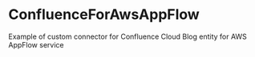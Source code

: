 # ConfluenceForAwsAppFlow
Example of custom connector for Confluence Cloud Blog entity for AWS AppFlow service
